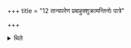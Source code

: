 +++
title = "12 तान्यपरेण प्रबाहुक्शुक्रामन्तिनोः पात्रे"

+++

<details><summary>थिते</summary>

तान्यपरेण प्रबाहुक्शुक्रामन्तिनोः पात्रे । सूर्यो देवतेति दक्षिणं बैल्वं शुक्रस्य । चन्द्रमा देवतेत्युत्तरं वैकङ्कतं मन्थिनः १२
</details>
